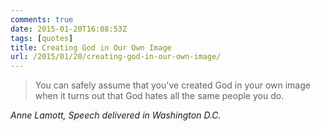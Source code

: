 ```yaml
---
comments: true
date: 2015-01-20T16:08:53Z
tags: [quotes]
title: Creating God in Our Own Image
url: /2015/01/20/creating-god-in-our-own-image/
---
```


<blockquote class="big">You can safely assume that you've created God in your own image when it turns out that God hates all the same people you do.</blockquote>

<cite class="big">Anne Lamott, *Speech delivered in Washington D.C.*</cite>


